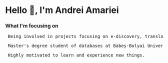 
<h1> Hello 👋, I'm Andrei Amariei </h1>

<h3> What I'm focusing on </h3>

<pre> Being involved in projects focusing on e-discovery, translations, and analytics. Deliver new functionalities and maintain existing ones around pre-review analytics processing to one of the leading translations technology companies. </pre>

<pre> Master's degree student of databases at Babeș-Bolyai University from Cluj-Napoca </pre>

<pre> Highly motivated to learn and experience new things. </pre>
